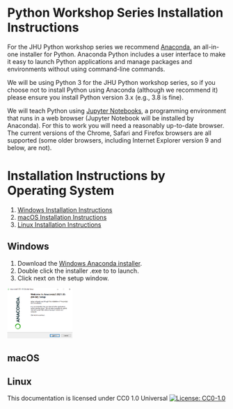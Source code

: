 # Python Workshop Series Installation Instructions

For the JHU Python workshop series we recommend [Anaconda](https://www.anaconda.com/products/individual), an all-in-one installer for Python. Anaconda Python includes a user interface to make it easy to launch Python applications and manage packages and environments without using command-line commands.

We will be using Python 3 for the JHU Python workshop series, so if you choose not to install Python using Anaconda (although we recommend it) please ensure you install Python version 3.x (e.g., 3.8 is fine).

We will teach Python using [Jupyter Notebooks](https://jupyter.org/), a programming environment that runs in a web browser (Jupyter Notebook will be installed by Anaconda). For this to work you will need a reasonably up-to-date browser. The current versions of the Chrome, Safari and Firefox browsers are all supported (some older browsers, including Internet Explorer version 9 and below, are not). 

# Installation Instructions by Operating System

1. [Windows Installation Instructions](#win)
2. [macOS Installation Instructions](#mac)
3. [Linux Installation Instructions](#linux)

<a name="win"/>

## Windows

1. Download the [Windows Anaconda installer](https://repo.anaconda.com/archive/Anaconda3-2021.05-Windows-x86_64.exe). 
2. Double click the installer .exe to to launch.
3. Click next on the setup window.
<img src="https://raw.githubusercontent.com/jhu-data-services/python-installation-instructions/main/images/windows-setup.png?token=AA3SGJ3BPVAUZFIZOU7A2W3AZSQDM" alt="Anaconda Windows Setup" width="150">

<a name="mac"/>

## macOS

<a name="linux"/>

## Linux

This documentation is licensed under CC0 1.0 Universal [![License: CC0-1.0](https://licensebuttons.net/l/zero/1.0/80x15.png)](http://creativecommons.org/publicdomain/zero/1.0/)
